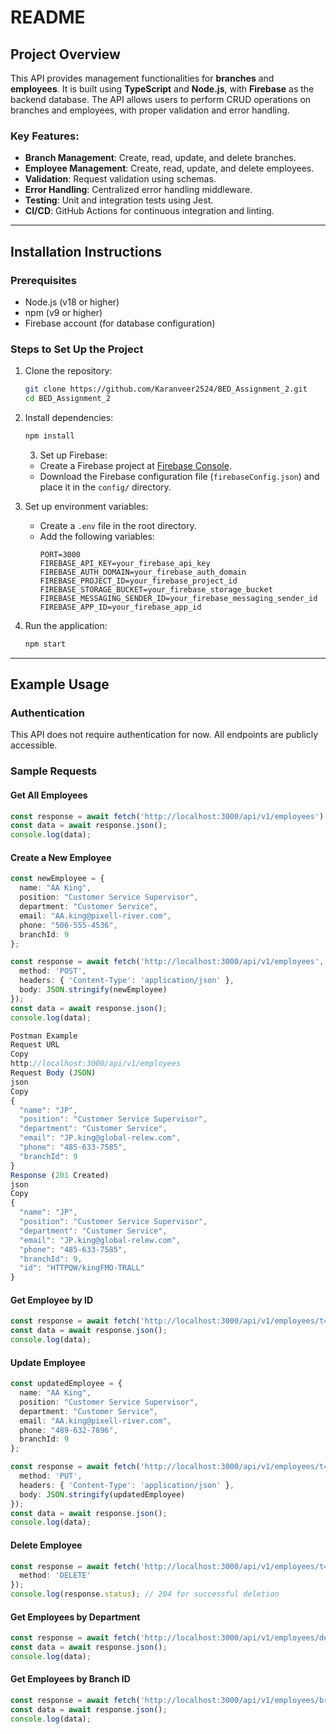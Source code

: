 # README

## Project Overview
This API provides management functionalities for **branches** and **employees**. It is built using **TypeScript** and **Node.js**, with **Firebase** as the backend database. The API allows users to perform CRUD operations on branches and employees, with proper validation and error handling.

### Key Features:
- **Branch Management**: Create, read, update, and delete branches.
- **Employee Management**: Create, read, update, and delete employees.
- **Validation**: Request validation using schemas.
- **Error Handling**: Centralized error handling middleware.
- **Testing**: Unit and integration tests using Jest.
- **CI/CD**: GitHub Actions for continuous integration and linting.

---

## Installation Instructions

### Prerequisites
- Node.js (v18 or higher)
- npm (v9 or higher)
- Firebase account (for database configuration)

### Steps to Set Up the Project
1. Clone the repository:
   ```bash
   git clone https://github.com/Karanveer2524/BED_Assignment_2.git
   cd BED_Assignment_2
   ```

2. Install dependencies:
   ```bash
   npm install
   ```

   3. Set up Firebase:
   - Create a Firebase project at [Firebase Console](https://console.firebase.google.com/).
   - Download the Firebase configuration file (`firebaseConfig.json`) and place it in the `config/` directory.

4. Set up environment variables:
   - Create a `.env` file in the root directory.
   - Add the following variables:
     ```env
     PORT=3000
     FIREBASE_API_KEY=your_firebase_api_key
     FIREBASE_AUTH_DOMAIN=your_firebase_auth_domain
     FIREBASE_PROJECT_ID=your_firebase_project_id
     FIREBASE_STORAGE_BUCKET=your_firebase_storage_bucket
     FIREBASE_MESSAGING_SENDER_ID=your_firebase_messaging_sender_id
     FIREBASE_APP_ID=your_firebase_app_id
     ```

5. Run the application:
   ```bash
   npm start
   ```

---

## Example Usage

### Authentication
This API does not require authentication for now. All endpoints are publicly accessible.

### Sample Requests
#### Get All Employees
```typescript
const response = await fetch('http://localhost:3000/api/v1/employees');
const data = await response.json();
console.log(data);
```

#### Create a New Employee
```typescript
const newEmployee = {
  name: "AA King",
  position: "Customer Service Supervisor",
  department: "Customer Service",
  email: "AA.king@pixell-river.com",
  phone: "506-555-4536",
  branchId: 9
};

const response = await fetch('http://localhost:3000/api/v1/employees', {
  method: 'POST',
  headers: { 'Content-Type': 'application/json' },
  body: JSON.stringify(newEmployee)
});
const data = await response.json();
console.log(data);

Postman Example
Request URL
Copy
http://localhost:3000/api/v1/employees
Request Body (JSON)
json
Copy
{
  "name": "JP",
  "position": "Customer Service Supervisor",
  "department": "Customer Service",
  "email": "JP.king@global-relew.com",
  "phone": "485-633-7585",
  "branchId": 9
}
Response (201 Created)
json
Copy
{
  "name": "JP",
  "position": "Customer Service Supervisor",
  "department": "Customer Service",
  "email": "JP.king@global-relew.com",
  "phone": "485-633-7585",
  "branchId": 9,
  "id": "HTTPQW/kingFMO-TRALL"
}
```

#### Get Employee by ID
```typescript
const response = await fetch('http://localhost:3000/api/v1/employees/t4zLtWdv0jKXpiXMInbP');
const data = await response.json();
console.log(data);
```

#### Update Employee
```typescript
const updatedEmployee = {
  name: "AA King",
  position: "Customer Service Supervisor",
  department: "Customer Service",
  email: "AA.king@pixell-river.com",
  phone: "489-632-7896",
  branchId: 9
};

const response = await fetch('http://localhost:3000/api/v1/employees/t4zLtWdv0jKXpiXMInbP', {
  method: 'PUT',
  headers: { 'Content-Type': 'application/json' },
  body: JSON.stringify(updatedEmployee)
});
const data = await response.json();
console.log(data);
```

#### Delete Employee
```typescript
const response = await fetch('http://localhost:3000/api/v1/employees/t4zLtWdv0jKXpiXMInbP', {
  method: 'DELETE'
});
console.log(response.status); // 204 for successful deletion
```

#### Get Employees by Department
```typescript
const response = await fetch('http://localhost:3000/api/v1/employees/department/Customer Service');
const data = await response.json();
console.log(data);
```

#### Get Employees by Branch ID
```typescript
const response = await fetch('http://localhost:3000/api/v1/employees/branch/10');
const data = await response.json();
console.log(data);
```